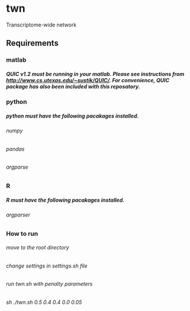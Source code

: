 # twn
Transcriptome-wide network

## Requirements

### matlab
##### QUIC v1.2 must be running in your matlab. Please see instructions from http://www.cs.utexas.edu/~sustik/QUIC/. For convenience, QUIC package has also been included with this reposatory.
### python
##### python must have the following pacakages installed.
###### numpy
###### pandas
###### argparse
### R
##### R must have the following pacakages installed.
###### argparser

### How to run
###### move to the root directory
###### change settings in settings.sh file
###### run twn.sh with penalty parameters
###### sh ./twn.sh 0.5 0.4 0.4 0.0 0.05
